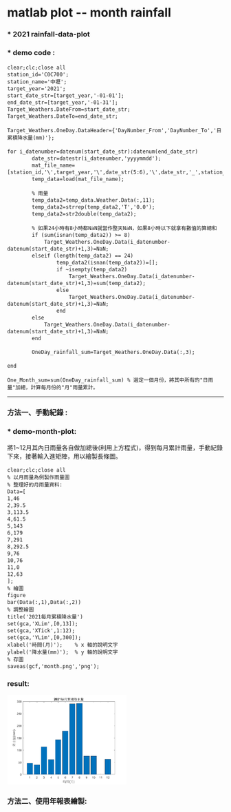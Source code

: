 # matlab plot -- month rainfall
### * 2021 rainfall-data-plot
### * demo code : 

```
clear;clc;close all
station_id='C0C700';
station_name='中壢';
target_year='2021';
start_date_str=[target_year,'-01-01'];
end_date_str=[target_year,'-01-31'];
Target_Weathers.DateFrom=start_date_str;
Target_Weathers.DateTo=end_date_str;       

Target_Weathers.OneDay.DataHeader={'DayNumber_From','DayNumber_To','日累積降水量(mm)'};

for i_datenumber=datenum(start_date_str):datenum(end_date_str)
        date_str=datestr(i_datenumber,'yyyymmdd');
        mat_file_name=[station_id,'\',target_year,'\',date_str(5:6),'\',date_str,'_',station_id,'.mat'];
        temp_data=load(mat_file_name);
       
        % 雨量
        temp_data2=temp_data.Weather.Data(:,11);
        temp_data2=strrep(temp_data2,'T','0.0');
        temp_data2=str2double(temp_data2);
       
        % 如果24小時有8小時都NaN就當作整天NaN，如果8小時以下就拿有數值的算總和
        if (sum(isnan(temp_data2)) >= 8)
            Target_Weathers.OneDay.Data(i_datenumber-datenum(start_date_str)+1,3)=NaN;
        elseif (length(temp_data2) == 24)
                temp_data2(isnan(temp_data2))=[];
                if ~isempty(temp_data2)
                    Target_Weathers.OneDay.Data(i_datenumber-datenum(start_date_str)+1,3)=sum(temp_data2);
                else
                    Target_Weathers.OneDay.Data(i_datenumber-datenum(start_date_str)+1,3)=NaN;
                end
        else
            Target_Weathers.OneDay.Data(i_datenumber-datenum(start_date_str)+1,3)=NaN;
        end
        
        OneDay_rainfall_sum=Target_Weathers.OneDay.Data(:,3);

end

One_Month_sum=sum(OneDay_rainfall_sum) % 選定一個月份，將其中所有的"日雨量"加總，計算每月份的"月"雨量累計。

```
-----------

### 方法一、手動紀錄 :

### * demo-month-plot:

將1~12月其內日雨量各自做加總後(利用上方程式)，得到每月累計雨量，手動紀錄下來，接著輸入進矩陣，用以繪製長條圖。<br>

```
clear;clc;close all
% 以月雨量為例製作雨量圖
% 整理好的月雨量資料:
Data=[
1,46
2,39.5
3,113.5
4,61.5
5,143
6,179
7,291
8,292.5
9,76
10,76
11,0
12,63
];
% 繪圖
figure
bar(Data(:,1),Data(:,2))
% 調整繪圖
title('2021每月累積降水量')
set(gca,'XLim',[0,13]);
set(gca,'XTick',1:12);
set(gca,'YLim',[0,300]);
xlabel('時間(月)');	% x 軸的說明文字
ylabel('降水量(mm)');	% y 軸的說明文字
% 存圖
saveas(gcf,'month.png','png');
```
### result:

<p align="left"><img src='https://raw.githubusercontent.com/luoyan109/matlab-rainfall-plot/main/plot%20image/month.png' width="55%" height="55%"></p>

### 方法二、使用年報表繪製:




